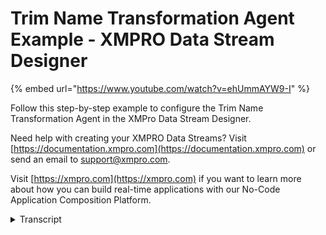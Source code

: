 # Trim Name Transformation Agent Example - XMPRO Data Stream Designer
{% embed url="https://www.youtube.com/watch?v=ehUmmAYW9-I" %}

Follow this step-by-step example to configure the Trim Name Transformation Agent in the XMPro Data Stream Designer.

Need help with creating your XMPRO Data Streams? Visit [https://documentation.xmpro.com](https://documentation.xmpro.com) or send an email to support@xmpro.com.

Visit [https://xmpro.com](https://xmpro.com) if you want to learn more about how you can build real-time applications with our No-Code Application Composition Platform.
<details>
<summary>Transcript</summary>this example demonstrates how to use the

trim name agent to remove any l or r

prefixes added by the preceding join

agent to the attribute names

first drag the trim name agent onto the

canvas link the input endpoint to the

join agent

and the output to the printer

save the data stream

and click on the agent to see the

configuration blade

there is nothing to do here so publish

the data stream and let's look at the

live data view

some incoming attributes are prefixed

with l and r

and these are removed on the outgoing

attribute names

you can download the files below to try

them out yourself

and for more information about this

agent's properties head to the

configuration page thank you
</details>